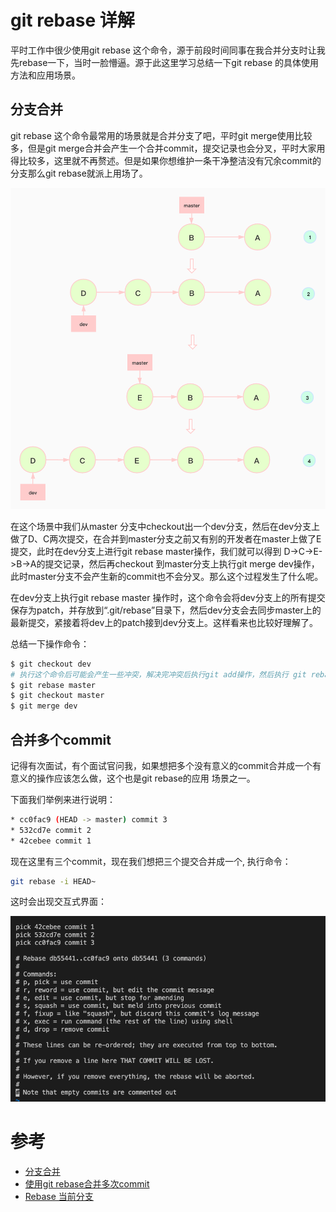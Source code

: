 # git rebase 详解
平时工作中很少使用git rebase 这个命令，源于前段时间同事在我合并分支时让我先rebase一下，当时一脸懵逼。源于此这里学习总结一下git rebase 的具体使用方法和应用场景。
## 分支合并
git rebase 这个命令最常用的场景就是合并分支了吧，平时git merge使用比较多，但是git merge合并会产生一个合并commit，提交记录也会分叉，平时大家用得比较多，这里就不再赘述。但是如果你想维护一条干净整洁没有冗余commit的分支那么git rebase就派上用场了。

![git-rebase.png](./images/git-rebase.jpg)

在这个场景中我们从master 分支中checkout出一个dev分支，然后在dev分支上做了D、C两次提交，在合并到master分支之前又有别的开发者在master上做了E提交，此时在dev分支上进行git rebase master操作，我们就可以得到 D->C->E->B->A的提交记录，然后再checkout 到master分支上执行git merge dev操作，此时master分支不会产生新的commit也不会分叉。那么这个过程发生了什么呢。

在dev分支上执行git rebase master 操作时，这个命令会将dev分支上的所有提交保存为patch，并存放到“.git/rebase”目录下，然后dev分支会去同步master上的最新提交，紧接着将dev上的patch接到dev分支上。这样看来也比较好理解了。

总结一下操作命令：

```bash
$ git checkout dev
# 执行这个命令后可能会产生一些冲突，解决完冲突后执行git add操作，然后执行 git rebase --continue
$ git rebase master
$ git checkout master
$ git merge dev
```
## 合并多个commit
记得有次面试，有个面试官问我，如果想把多个没有意义的commit合并成一个有意义的操作应该怎么做，这个也是git rebase的应用
场景之一。

下面我们举例来进行说明：

```bash
* cc0fac9 (HEAD -> master) commit 3
* 532cd7e commit 2
* 42cebee commit 1
```
现在这里有三个commit，现在我们想把三个提交合并成一个,
执行命令：

```bash
git rebase -i HEAD~
```

这时会出现交互式界面：

![git-rebase-i](./images/git-rebase-i.png)

# 参考

* [分支合并](http://gitbook.liuhui998.com/4_2.html)
* [使用git rebase合并多次commit](https://juejin.cn/post/6844903600976576519)
* [Rebase 当前分支](https://www.liaoxuefeng.com/wiki/896043488029600/1216289527823648)
